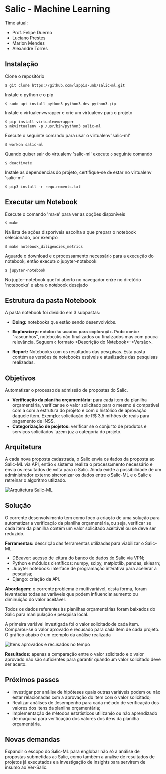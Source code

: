 Salic - Machine Learning
========================

Time atual:
* Prof. Felipe Duerno
* Luciano Prestes
* Marlon Mendes
* Alexandre Torres

Instalação
----------
Clone o repositório

    $ git clone https://github.com/lappis-unb/salic-ml.git

Instale o python e o pip

    $ sudo apt install python3 python3-dev python3-pip

Instale o virtualenvwrapper e crie um virtualenv para o projeto

    $ pip install virtualenvwrapper
    $ mkvirtualenv -p /usr/bin/python3 salic-ml

Execute o seguinte comando para usar o virtualenv 'salic-ml'

    $ workon salic-ml

Quando quiser sair do virtualenv 'salic-ml' execute o seguinte comando

    $ deactivate

Instale as dependencias do projeto, certifique-se de estar no virtualenv
'salic-ml'

    $ pip3 install -r requirements.txt


Executar um Notebook
--------------------

Execute o comando 'make' para ver as opções disponíveis

    $ make

Na lista de ações disponíveis escolha a que prepara o notebook selecionado,
por exemplo

    $ make notebook_diligencies_metrics

Aguarde o download e o processamento necessário para a execução do notebook,
então execute o jupyter-notebook

    $ jupyter-notebook

No jupter-notebook que foi aberto no navegador entre no diretório 'notebooks'
e abra o notebook desejado


Estrutura da pasta Notebook
---------------------------

A pasta notebook foi dividido em 3 subpastas:

* **Doing:** notebooks que estão sendo desenvolvidos.

* **Exploratory:** notebooks usados para exploração. Pode conter "rascunhos", notebooks não finalizados ou finalizados mas com pouca relevância. 
Seguem o formato <Descrição do Notebook>-<Versão>.

* **Report:** Notebooks com os resultados das pesquisas. Esta pasta contém as versões de notebooks estáveis e atualizados das pesquisas realizadas. 


Objetivos
---------

Automatizar o processo de admissão de propostas do Salic.

* **Verificação da planilha orçamentária:** para cada item da planilha orçamentária, verificar se o valor solicitado para o mesmo é compatível com a com a estrutura do projeto e com o histórico de aprovação daquele item. Exemplo: solicitação de R$ 3,5 milhões de reais para pagamento de INSS.
* **Categorização de projetos:** verificar se o conjunto de produtos e serviços solicitados fazem juz a categoria do projeto.

Arquitetura
-----------

A cada nova proposta cadastrada, o Salic envia os dados da proposta ao Salic-ML via API, então o sistema realiza o processamento necessário e envia os resultados de volta para o Salic. Ainda existe a possibilidade de um administrador externo sincronizar os dados entre o Salic-ML e o Salic e retreinar o algoritmo utilizado.

![Arquitetura Salic-ML](arquitetura.jpg)

Solução
-------

O corrente desenvolvimento tem como foco a criação de uma solução para automatizar a verificação da planilha orçamentária, ou seja, verificar se cada item da planilha contém um valor solicitado aceitável ou se deve ser reduzido.

**Ferramentas:** descrição das ferramentas utilizadas para viabilizar o Salic-ML.

* DBeaver: acesso de leitura do banco de dados do Salic via VPN;
* Python e módulos científicos: numpy, scipy, matplotlib, pandas, sklearn;
* Jupyter notebook: interface de programação interativa para acelerar a pesquisa;
* Django: criação da API.

**Abordagem:** o corrente problema é multivariável, desta forma, foram levantadas todas as variáveis que podem influenciar aumento ou diminuição do valor aceitável.

Todos os dados referentes às planilhas orçamentárias foram baixados do Salic para manipulação e pesquisa local.

A primeira variável investigada foi o valor solicitado de cada item. Comparou-se o valor aprovado e recusado para cada item de cada projeto. O gráfico abaixo é um exemplo da análise realizada.

![Itens aprovados e recusados no tempo](itens.jpg)

**Resultados:** apenas a comparação entre o valor solicitado e o valor aprovado não são suficientes para garantir quando um valor solicitado deve ser aceito.

Próximos passos
---------------

* Investigar por análise de hipóteses quais outras variáveis podem ou não estar relacionadas com a aprovação do item com o valor solicitado;
* Realizar análises de desempenho para cada método de verificação dos valores dos itens da planilha orçamentária;
* Implementação de métodos estatísticos utilizando ou não aprendizado de máquina para verificação dos valores dos itens da planilha orçamentária.

Novas demandas
--------------

Expandir o escopo do Salic-ML para englobar não só a análise de propostas submetidas ao Salic, como também a análise de resultados de projetos já executados e a investigação de insights para servirem de insumo ao Ver-Salic.
